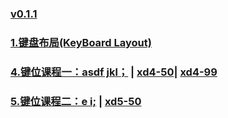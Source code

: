 ### [v0.1.1](https://github.com/shanuan/englishtyping/edit/master/README.md)
### [1.键盘布局(KeyBoard Layout)](index1.html) 
### [4.键位课程一：asdf jkl；](index4.html) | [xd4-50](xd4-50.html)| [xd4-99](xd4-99.html)
### [5.键位课程二：e i;](index5.html) | [xd5-50](xd5-50.html)

